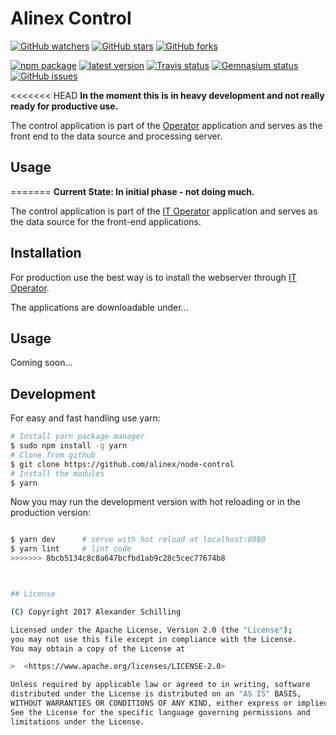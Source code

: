 # Alinex Control

[![GitHub watchers](
  https://img.shields.io/github/watchers/alinex/node-control.svg?style=social&label=Watch&maxAge=86400)](
  https://github.com/alinex/node-control/subscription)<!-- {.hidden-small} -->
[![GitHub stars](
  https://img.shields.io/github/stars/alinex/node-control.svg?style=social&label=Star&maxAge=86400)](
  https://github.com/alinex/node-control)
[![GitHub forks](
  https://img.shields.io/github/forks/alinex/node-control.svg?style=social&label=Fork&maxAge=86400)](
  https://github.com/alinex/node-control)<!-- {.hidden-small} -->
<!-- {p:.right} -->

[![npm package](
  https://img.shields.io/npm/v/alinex-control.svg?maxAge=86400&label=latest%20version)](
  https://www.npmjs.com/package/alinex-control)
[![latest version](
  https://img.shields.io/npm/l/alinex-control.svg?maxAge=86400)](
  #license)<!-- {.hidden-small} -->
[![Travis status](
  https://img.shields.io/travis/alinex/node-control.svg?maxAge=86400&label=develop)](
  https://travis-ci.org/alinex/node-control)
[![Gemnasium status](
  https://img.shields.io/gemnasium/alinex/node-control.svg?maxAge=86400)](
  https://gemnasium.com/alinex/node-control)
[![GitHub issues](
  https://img.shields.io/github/issues/alinex/node-control.svg?maxAge=86400)](
  https://github.com/alinex/node-control/issues)<!-- {.hidden-small} -->

<<<<<<< HEAD
**In the moment this is in heavy development and not really ready for productive use.**

The control application is part of the [Operator](https://github.com/alinex/node-operator)
application and serves as the front end to the data source and processing server.


## Usage
=======
__Current State: In initial phase - not doing much.__

The control application is part of the [IT Operator](https://github.com/alinex/node-operator)
application and serves as the data source for the front-end applications.


## Installation

For production use the best way is to install the webserver through
[IT Operator](https://github.com/alinex/node-operator).

The applications are downloadable under...


## Usage

Coming soon...


## Development

For easy and fast handling use yarn:

``` bash
# Install yarn package manager
$ sudo npm install -g yarn
# Clone from github
$ git clone https://github.com/alinex/node-control
# Install the modules
$ yarn
```

Now you may run the development version with hot reloading or in the production
version:

``` bash

$ yarn dev      # serve with hot reload at localhost:8080
$ yarn lint     # lint code
>>>>>>> 8bcb5134c8c8a647bcfbd1ab9c28c5cec77674b8



## License

(C) Copyright 2017 Alexander Schilling

Licensed under the Apache License, Version 2.0 (the "License");
you may not use this file except in compliance with the License.
You may obtain a copy of the License at

>  <https://www.apache.org/licenses/LICENSE-2.0>

Unless required by applicable law or agreed to in writing, software
distributed under the License is distributed on an "AS IS" BASIS,
WITHOUT WARRANTIES OR CONDITIONS OF ANY KIND, either express or implied.
See the License for the specific language governing permissions and
limitations under the License.
